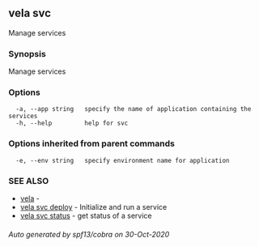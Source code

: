 ## vela svc

Manage services

### Synopsis

Manage services

### Options

```
  -a, --app string   specify the name of application containing the services
  -h, --help         help for svc
```

### Options inherited from parent commands

```
  -e, --env string   specify environment name for application
```

### SEE ALSO

* [vela](vela.md)	 - 
* [vela svc deploy](vela_svc_deploy.md)	 - Initialize and run a service
* [vela svc status](vela_svc_status.md)	 - get status of a service

###### Auto generated by spf13/cobra on 30-Oct-2020

